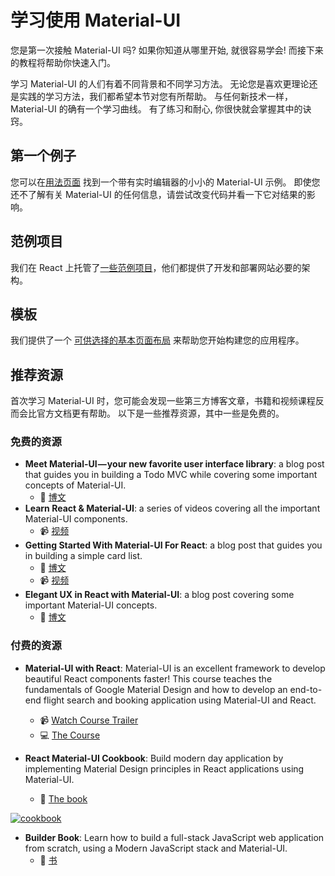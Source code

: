 # 学习使用 Material-UI

<p class="description">您是第一次接触 Material-UI 吗? 如果你知道从哪里开始, 就很容易学会! 而接下来的教程将帮助你快速入门。</p>

学习 Material-UI 的人们有着不同背景和不同学习方法。 无论您是喜欢更理论还是实践的学习方法，我们都希望本节对您有所帮助。 与任何新技术一样，Material-UI 的确有一个学习曲线。 有了练习和耐心, 你很快就会掌握其中的诀窍。

## 第一个例子

您可以在[用法页面](/getting-started/usage/#quick-start) 找到一个带有实时编辑器的小小的 Material-UI 示例。 即使您还不了解有关 Material-UI 的任何信息，请尝试改变代码并看一下它对结果的影响。

## 范例项目

我们在 React 上托管了[一些范例项目](/getting-started/example-projects/)，他们都提供了开发和部署网站必要的架构。

## 模板

我们提供了一个 [可供选择的基本页面布局](/getting-started/templates/) 来帮助您开始构建您的应用程序。

## 推荐资源

首次学习 Material-UI 时，您可能会发现一些第三方博客文章，书籍和视频课程反而会比官方文档更有帮助。 以下是一些推荐资源，其中一些是免费的。

### 免费的资源

- **Meet Material-UI — your new favorite user interface library**: a blog post that guides you in building a Todo MVC while covering some important concepts of Material-UI. 
  - 📝 [博文](https://medium.freecodecamp.org/meet-your-material-ui-your-new-favorite-user-interface-library-6349a1c88a8c)
- **Learn React & Material-UI**: a series of videos covering all the important Material-UI components. 
  - 📹 [视频](https://www.youtube.com/watch?v=xm4LX5fJKZ8&list=PLcCp4mjO-z98WAu4sd0eVha1g-NMfzHZk)
- **Getting Started With Material-UI For React**: a blog post that guides you in building a simple card list. 
  - 📝 [博文](https://medium.com/codingthesmartway-com-blog/getting-started-with-material-ui-for-react-material-design-for-react-364b2688b555)
  - 📹 [视频](https://www.youtube.com/watch?v=PWadEeOuv5o)
- **Elegant UX in React with Material-UI**: a blog post covering some important Material-UI concepts. 
  - 📝 [博文](https://alligator.io/react/material-ui/)

### 付费的资源

- **Material-UI with React**: Material-UI is an excellent framework to develop beautiful React components faster! This course teaches the fundamentals of Google Material Design and how to develop an end-to-end flight search and booking application using Material-UI and React.
  
  - 📹 [Watch Course Trailer](https://www.youtube.com/watch?v=hhZ6yFvCWho)
  - 💻 [The Course](https://bonsaiilabs.com/courseDetail/material-ui-with-react)
- **React Material-UI Cookbook**: Build modern day application by implementing Material Design principles in React applications using Material-UI.
  
  - 📘 [The book](https://www.amazon.com/gp/product/1789615224/ref=as_li_tl?ie=UTF8&camp=1789&creative=9325&creativeASIN=1789615224&linkCode=as2&tag=oliviertassin-20&linkId=79aec1cb9db829135838614ac1953380)

[![cookbook](/static/blog/material-ui-v4-is-out/cookbook.png)](https://www.amazon.com/gp/product/1789615224/ref=as_li_tl?ie=UTF8&camp=1789&creative=9325&creativeASIN=1789615224&linkCode=as2&tag=oliviertassin-20&linkId=79aec1cb9db829135838614ac1953380)

- **Builder Book**: Learn how to build a full-stack JavaScript web application from scratch, using a Modern JavaScript stack and Material-UI. 
  - 📘 [书](https://builderbook.org/book)